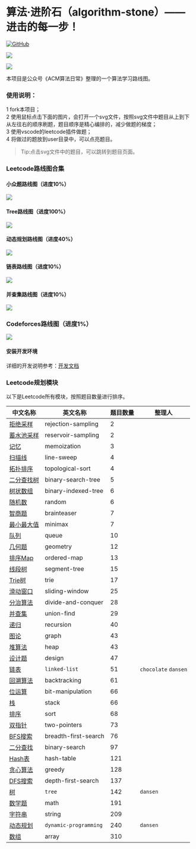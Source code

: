 # 算法·进阶石（algorithm-stone）—— 进击的每一步！

<p align='left'>
<a href="https://github.com/acm-clan/algorithm-stone" target="_blank"><img alt="GitHub" src="https://img.shields.io/github/stars/acm-clan/algorithm-stone?label=Stars&style=flat-square&logo=GitHub"></a>


<a href="https://www.zhihu.com/people/acm-clan" target="_blank"><img src="https://img.shields.io/badge/知乎-@ACM算法日常-000000.svg?style=flat-square&logo=Zhihu"></a>

<a href="https://oss.v8cloud.cn/markdown/72eeefe8497133dd56bbe3c56c794278.png" target="_blank"><img src="https://img.shields.io/badge/公众号-@ACM算法日常-000000.svg?style=flat-square&logo=WeChat"></a>

</p>

本项目是公众号《ACM算法日常》整理的一个算法学习路线图。

### 使用说明：
1 fork本项目；  
2 使用鼠标点击下面的图片，会打开一个svg文件，按照svg文件中题目从上到下从左往右的顺序刷题，题目顺序是精心编排的，减少做题的梯度；  
3 使用vscode的leetcode插件做题；  
4 将做过的题放到user目录中，可以点亮题目。  

> Tip:点击svg文件中的题目，可以跳转到题目页面。

### Leetcode路线图合集

#### 小众题路线图（进度10%）
<img src="https://raw.githubusercontent.com/acm-clan/algorithm-stone/main/images/leetcode_mini.svg">

#### Tree路线图（进度100%）
<img src="https://raw.githubusercontent.com/acm-clan/algorithm-stone/main/images/leetcode_tree.svg">

#### 动态规划路线图（进度40%）
<img src="https://raw.githubusercontent.com/acm-clan/algorithm-stone/main/images/leetcode_dp.svg">

#### 链表路线图（进度10%）
<img src="https://raw.githubusercontent.com/acm-clan/algorithm-stone/main/images/leetcode_linked_list.svg">

#### 并查集路线图（进度10%）
<img src="https://raw.githubusercontent.com/acm-clan/algorithm-stone/main/images/leetcode_union_find.svg">

### Codeforces路线图（进度1%）
<img src="https://raw.githubusercontent.com/acm-clan/algorithm-stone/main/images/codeforces.svg">


#### 安装开发环境

详细的开发说明参考：[开发文档](https://github.com/acm-clan/algorithm-stone/blob/main/docs/dev_zh.md)

### Leetcode规划模块
以下是Leetcode所有模块，按照题目数量进行排序。  

| 中文名称 | 英文名称 | 题目数量 | 整理人 |
| ---- | ---- | ---- | ---- |
|[拒绝采样](https://leetcode-cn.com/tag/rejection-sampling)| rejection-sampling| 2 | |  
|[蓄水池采样](https://leetcode-cn.com/tag/reservoir-sampling)| reservoir-sampling | 2 | |  
|[记忆](https://leetcode-cn.com/tag/memoization)| memoization | 3 | |  
|[扫描线](https://leetcode-cn.com/tag/line-sweep)| line-sweep | 4 | |  
|[拓扑排序](https://leetcode-cn.com/tag/topological-sort)| topological-sort | 4 | |  
|[二分查找树](https://leetcode-cn.com/tag/binary-search-tree)| binary-search-tree | 5 | |  
|[树状数组](https://leetcode-cn.com/tag/binary-indexed-tree)| binary-indexed-tree | 6 | |  
|[随机数](https://leetcode-cn.com/tag/random)| random  | 6 | |
|[智商题](https://leetcode-cn.com/tag/brainteaser)| brainteaser  | 7 | |
|[最小最大值](https://leetcode-cn.com/tag/minimax)| minimax  | 7 | |
|[队列](https://leetcode-cn.com/tag/queue)| queue  | 10 | |
|[几何题](https://leetcode-cn.com/tag/geometry)| geometry  | 12 | |
|[排序Map](https://leetcode-cn.com/tag/ordered-map)| ordered-map  | 13 | |
|[线段树](https://leetcode-cn.com/tag/segment-tree)| segment-tree  | 15 | |
|[Trie树](https://leetcode-cn.com/tag/trie)| trie  | 17 | |
|[滑动窗口](https://leetcode-cn.com/tag/sliding-window)| sliding-window  | 25 | |
|[分治算法](https://leetcode-cn.com/tag/divide-and-conquer)| divide-and-conquer  | 28 | |
|[并查集](https://leetcode-cn.com/tag/union-find)| union-find  |  29  | |
|[递归](https://leetcode-cn.com/tag/recursion)| recursion  | 40 | |
|[图论](https://leetcode-cn.com/tag/graph)| graph  | 43 | |
|[堆算法](https://leetcode-cn.com/tag/heap)| heap  |43  | |
|[设计题](https://leetcode-cn.com/tag/design)| design  | 47 | |
|[链表](https://leetcode-cn.com/tag/linked-list)| `linked-list` | 51 |`chocolate` `dansen` |
|[回溯算法](https://leetcode-cn.com/tag/backtracking)| backtracking  | 61 | |
|[位运算](https://leetcode-cn.com/tag/bit-manipulation)| bit-manipulation  | 66 | |
|[栈](https://leetcode-cn.com/tag/stack)| stack  | 66 | |
|[排序](https://leetcode-cn.com/tag/sort)| sort  |68  | |
|[双指针](https://leetcode-cn.com/tag/two-pointers)| two-pointers  | 73 | |
|[BFS搜索](https://leetcode-cn.com/tag/breadth-first-search)| breadth-first-search  | 76 | |
|[二分查找](https://leetcode-cn.com/tag/binary-search)| binary-search  | 97 | |
|[Hash表](https://leetcode-cn.com/tag/hash-table)| hash-table  | 121 | |
|[贪心算法](https://leetcode-cn.com/tag/greedy)| greedy  | 128 | |
|[DFS搜索](https://leetcode-cn.com/tag/depth-first-search)| depth-first-search  | 137 | |
|[树](https://leetcode-cn.com/tag/tree)| `tree`  | 142 |`dansen` |
|[数学题](https://leetcode-cn.com/tag/math)| math  | 191 | |
|[字符串](https://leetcode-cn.com/tag/string)| string  | 209 | |
|[动态规划](https://leetcode-cn.com/tag/dynamic-programming)| `dynamic-programming` | 240 |`dansen` |
|[数组](https://leetcode-cn.com/tag/array)| array|310  | |